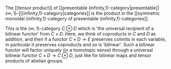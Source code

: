 The [[tensor product]] of [[presentable (infinity,1)-category|presentable]] $(\infty,1)$-[[(infinity,1)-category|categories]] is the product in the [[symmetric monoidal (infinity,1)-category of presentable (infinity,1)-categories]].

This is the $(\infty,1)$-category $C \otimes D$ which is 'the universal recipient of a bilinear functor' from $C \times D$. Here, we think of coproducts in $C$ and $D$ as addition, and then if a functor $C \times D \to E$ preserves colimits in each variable, in particular it preserves coproducts and so is 'bilinear'. Such a bilinear functor will factor uniquely (in a homotopic sense) through a universal bilinear functor $C \times D \to C \otimes D$, just like for bilinear maps and tensor products of abelian groups.